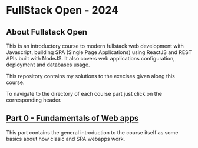 # FullStack Open - 2024

## About Fullstack Open

This is an introductory course to modern fullstack web development with Javascript, building SPA (Single Page Applications) using ReactJS and REST APIs built with NodeJS. It also covers web applications configuration, deployment and databases usage.

This repository contains my solutions to the execises given along this course.

To navigate to the directory of each course part just click on the corresponding header.

## [Part 0 - Fundamentals of Web apps](./part0/)

This part contains the general introduction to the course itself as some basics about how clasic and SPA webapps work.
